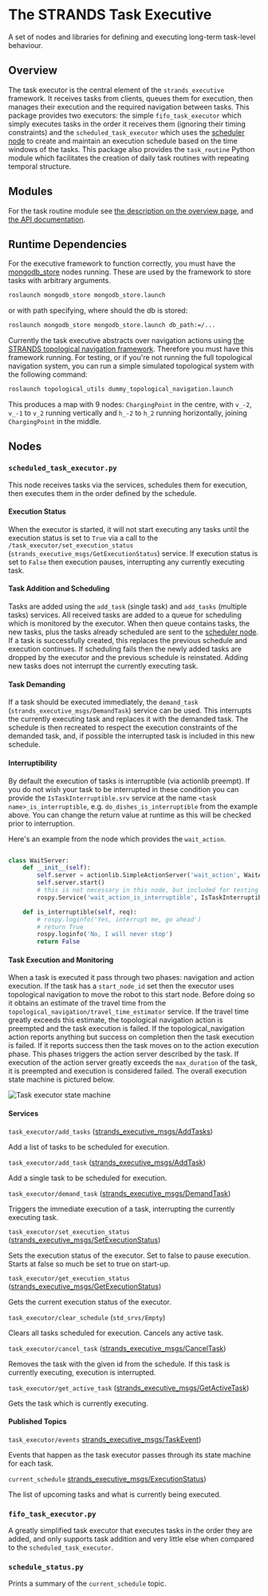 # The STRANDS Task Executive

A set of nodes and libraries for defining and executing long-term task-level behaviour.

## Overview

The task executor is the central element of the `strands_executive` framework. It receives tasks from clients, queues them for execution, then manages their execution and the required navigation between tasks. This package provides two executors: the simple `fifo_task_executor` which simply executes tasks in the order it receives them (ignoring their timing constraints) and the `scheduled_task_executor` which uses the [scheduler node](https://github.com/strands-project/strands_executive/blob/hydro-release/scheduler/README.md) to create and maintain an execution schedule based on the time windows of the tasks. This package also provides the `task_routine` Python module which facilitates the creation of daily task routines with repeating temporal structure. 

## Modules

For the task routine module see [the description on the overview page](https://github.com/strands-project/strands_executive/blob/hydro-release/README.md#creating-a-routine), and [the API documentation](http://strands-project.github.io/strands_executive/task_executor/html/namespacetask__executor_1_1task__routine.html).

## Runtime Dependencies

For the executive framework to function correctly, you must have the [mongodb_store](http://wiki.ros.org/mongodb_store) nodes running. These are used by the framework to store tasks with arbitrary arguments.

```bash
roslaunch mongodb_store mongodb_store.launch
```
or with path specifying, where should the db is stored:

```bash
roslaunch mongodb_store mongodb_store.launch db_path:=/...
```

Currently the task executive abstracts over navigation actions using [the STRANDS topological navigation framework](https://github.com/strands-project/strands_navigation/tree/hydro-devel/topological_navigation). Therefore you must have this framework running. For testing, or if you're not running the full topological navigation system, you can run a simple simulated topological system with the following command:

```bash
roslaunch topological_utils dummy_topological_navigation.launch
```

This produces a map with 9 nodes: `ChargingPoint` in the centre, with `v_-2`, `v_-1` to `v_2` running vertically and `h_-2` to `h_2` running horizontally, joining `ChargingPoint` in the middle.

## Nodes

### `scheduled_task_executor.py`

This node receives tasks via the services, schedules them for execution, then executes them in the order defined by the schedule.

#### Execution Status

When the executor is started, it will not start executing any tasks until the execution status is set to `True` via a call to the `/task_executor/set_execution_status` (`strands_executive_msgs/GetExecutionStatus`) service. If execution status is set to `False` then execution pauses, interrupting any currently executing task. 

#### Task Addition and Scheduling

Tasks are added using the `add_task` (single task) and `add_tasks` (multiple tasks) services. All received tasks are added to a queue for scheduling which is monitored by the executor. When then queue contains tasks, the new tasks, plus the tasks already scheduled are sent to the [scheduler node](https://github.com/strands-project/strands_executive/blob/hydro-release/task_executor/README.md). If a task is successfully created, this replaces the previous schedule and execution continues. If scheduling fails then the newly added tasks are dropped by the executor and the previous schedule is reinstated. Adding new tasks does not interrupt the currently executing task.

#### Task Demanding

If a task should be executed immediately, the `demand_task` (`strands_executive_msgs/DemandTask`) service can be used. This interrupts the currently executing task and replaces it with the demanded task. The schedule is then recreated to respect the execution constraints of the demanded task, and, if possible the interrupted task is included in this new schedule.

#### Interruptibility

By default the execution of tasks is interruptible (via actionlib preempt). If you do not wish your task to be interrupted in these condition you can provide the `IsTaskInterruptible.srv` service at the name `<task name>_is_interruptible`, e.g. `do_dishes_is_interruptible` from the example above. You can change the return value at runtime as this will be checked prior to interruption. 

Here's an example from the node which provides the `wait_action`.

```python

class WaitServer:
    def __init__(self):         
        self.server = actionlib.SimpleActionServer('wait_action', WaitAction, self.execute, False) 
        self.server.start()
        # this is not necessary in this node, but included for testing purposes
        rospy.Service('wait_action_is_interruptible', IsTaskInterruptible, self.is_interruptible)

    def is_interruptible(self, req):
        # rospy.loginfo('Yes, interrupt me, go ahead')
        # return True
        rospy.loginfo('No, I will never stop')
        return False

```

#### Task Execution and Monitoring

When a task is executed it pass through two phases: navigation and action execution. If the task has a `start_node_id` set then the executor uses topological navigation to move the robot to this start node. Before doing so it obtains an estimate of the travel time from the `topological_navigation/travel_time_estimator` service. If the travel time greatly exceeds this estimate, the topological navigation action is preempted and the task execution is failed. If the topological_navigation action reports anything but success on completion then the task execution is failed. If it reports success then the task moves on to the action execution phase. This phases triggers the action server described by the task. If execution of the action server greatly exceeds the `max_duration` of the task, it is preempted and execution is considered failed. The overall execution state machine is pictured below. 

![Task executor state machine](http://strands-project.github.io/strands_executive/images/task_fsm.png)


#### Services

`task_executor/add_tasks` ([strands_executive_msgs/AddTasks](https://github.com/strands-project/strands_executive/blob/hydro-release/strands_executive_msgs/srv/AddTasks.srv)) 
	
Add a list of tasks to be scheduled for execution.


`task_executor/add_task` ([strands_executive_msgs/AddTask](https://github.com/strands-project/strands_executive/blob/hydro-release/strands_executive_msgs/srv/AddTask.srv)) 
	
Add a single task to be scheduled for execution.

`task_executor/demand_task` ([strands_executive_msgs/DemandTask](https://github.com/strands-project/strands_executive/blob/hydro-release/strands_executive_msgs/srv/DemandTask.srv)) 
	
Triggers the immediate execution of a task, interrupting the currently executing task.

`task_executor/set_execution_status` ([strands_executive_msgs/SetExecutionStatus](https://github.com/strands-project/strands_executive/blob/hydro-release/strands_executive_msgs/srv/SetExecutionStatus.srv)) 
	
Sets the execution status of the executor. Set to false to pause execution. Starts at false so much be set to true on start-up.

`task_executor/get_execution_status` ([strands_executive_msgs/GetExecutionStatus](https://github.com/strands-project/strands_executive/blob/hydro-release/strands_executive_msgs/srv/GetExecutionStatus.srv)) 
	
Gets the current execution status of the executor.

`task_executor/clear_schedule` (`std_srvs/Empty`) 
	
Clears all tasks scheduled for execution. Cancels any active task.


`task_executor/cancel_task` ([strands_executive_msgs/CancelTask](https://github.com/strands-project/strands_executive/blob/hydro-release/strands_executive_msgs/srv/CancelTask.srv)) 
	
Removes the task with the given id from the schedule. If this task is currently executing, execution is interrupted.


`task_executor/get_active_task` ([strands_executive_msgs/GetActiveTask](https://github.com/strands-project/strands_executive/blob/hydro-release/strands_executive_msgs/srv/GetActiveTask.srv)) 
	
Gets the task which is currently executing.

#### Published Topics

`task_executor/events` [strands_executive_msgs/TaskEvent](https://github.com/strands-project/strands_executive/blob/hydro-release/strands_executive_msgs/msg/TaskEvent.msg))

Events that happen as the task executor passes through its state machine for each task.

`current_schedule` [strands_executive_msgs/ExecutionStatus](https://github.com/strands-project/strands_executive/blob/hydro-release/strands_executive_msgs/msg/ExecutionStatus.msg))

The list of upcoming tasks and what is currently being executed.



### `fifo_task_executor.py`

A greatly simplified task executor that executes tasks in the order they are added, and only supports task addition and very little else when compared to the `scheduled_task_executor`.

### `schedule_status.py`

Prints a summary of the `current_schedule` topic.
